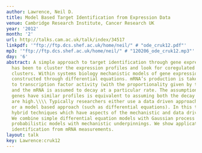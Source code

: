```yaml
---
author: Lawrence, Neil D.
title: Model Based Target Identification from Expression Data
venue: Cambridge Research Institute, Cancer Research UK
year: '2012'
month: '2'
url: http://talks.cam.ac.uk/talk/index/34517
linkpdf: '"ftp://ftp.dcs.shef.ac.uk/home/neil/" # "ode_cruk12.pdf"'
mp3: '"ftp://ftp.dcs.shef.ac.uk/home/neil/" # "120206_ode_cruk12.mp3"'
day: '6'
abstract: A simple approach to target identification through gene expression studies
  has been to cluster the expression profiles and look for coregulated genes within
  clusters. Within systems biology mechanistic models of gene expression are typically
  constructed through differential equations. mRNA’s production is taken to be proportional
  to transcription factor activity (with the proportionality given by the sensitivity)
  and the mRNA is assumed to decay at a particular rate. The assumption that coregulated
  genes have similar profiles is equivalent to assuming both the decay and the sensitivity
  are high.\\\\ Typically researchers either use a data driven approach (such as clustering)
  or a model based approach (such as differential equations). In this talk we advocate
  hybrid techniques which have aspects of the mechanistic and data driven models.
  We combine simple differential equation models with Gaussian process priors to make
  probabilistic models with mechanistic underpinnings. We show applications in target
  identification from mRNA measurements.
layout: talk
key: Lawrence:cruk12
---
```

